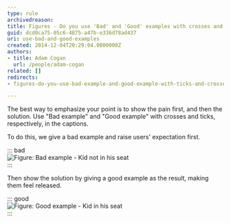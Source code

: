 ```yaml
---
type: rule
archivedreason: 
title: Figures - Do you use 'Bad' and 'Good' examples with crosses and ticks in captions?
guid: dcd0ca75-05c6-4875-a47b-e336d78ad437
uri: use-bad-and-good-examples
created: 2014-12-04T20:29:04.0000000Z
authors:
- title: Adam Cogan
  url: /people/adam-cogan
related: []
redirects: 
- figures-do-you-use-bad-example-and-good-example-with-ticks-and-crosses-in-captions

---
```


The best way to emphasize your point is to show the pain first, and then the solution. Use "Bad example" and "Good example" with crosses and ticks, respectively, in the captions.

<!--endintro-->

To do this, we give a bad example and raise users' expectation first.

::: bad  
![Figure: Bad example - Kid not in his seat](ImageBadExample.gif)  
:::

Then show the solution by giving a good example as the result, making them feel released.

::: good  
![Figure: Good example - Kid in his seat](kid-in-airplane-seat.jpg)  
:::
